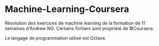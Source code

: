 # Machine-Learning-Coursera
Résolution des exercices de machine learning de la formation de 11 semaines d'Andrew NG. Certains fichiers sont propriété de ©Coursera.

Le langage de programmation utilisé est Octave.
